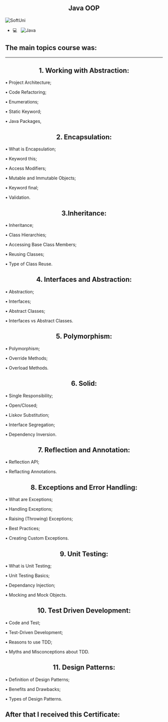 <p align="center">
 <h2 align="center">Java OOP</h2>
</p>

![SoftUni](https://user-images.githubusercontent.com/88974458/129545979-c099f16f-877e-4515-894d-5937be5395bb.png)



- 💻 &nbsp; 
![Java](https://img.shields.io/badge/-Java-333333?style=flat&logo=Java&logoColor=007396)

The main topics course was:
--------------------------------------------------
__________________________________________________

 <h2 align="center">1. Working with Abstraction:</h2>

• Project Architecture;

• Code Refactoring;

• Enumerations;

• Static Keyword;

• Java Packages,

 <h2 align="center">2. Encapsulation:</h2>

• What is Encapsulation;

• Keyword this;

• Access Modifiers;

• Mutable and Immutable Objects;

• Keyword final;

• Validation.

 <h2 align="center">3.Inheritance:</h2>

• Inheritance;

• Class Hierarchies;

• Accessing Base Class Members;

• Reusing Classes;

• Type of Class Reuse.

 <h2 align="center">4. Interfaces and Abstraction:</h2>

• Abstraction;

• Interfaces;

• Abstract Classes;

• Interfaces vs Abstract Classes.

 <h2 align="center">5. Polymorphism:</h2>

• Polymorphism;

• Override Methods;

• Overload Methods.

 <h2 align="center">6. Solid:</h2>

• Single Responsibility;

• Open/Closed;

• Liskov Substitution;

• Interface Segregation;

• Dependency Inversion.

 <h2 align="center">7. Reflection and Annotation:</h2>

• Reflection API;

• Reflacting Annotations.

 <h2 align="center">8. Exceptions and Error Handling:</h2>

• What are Exceptions;

• Handling Exceptions;

• Raising (Throwing) Exceptions;

• Best Practices;

• Creating Custom Exceptions.

 <h2 align="center">9. Unit Testing:</h2>

• What is Unit Testing;

• Unit Testing Basics;

• Dependancy Injection;

• Mocking and Mock Objects.

<h2 align="center">10. Test Driven Development:</h2>

• Code and Test;

• Test-Driven Development;

• Reasons to use TDD;

• Myths and Misconceptions about TDD.

<h2 align="center">11. Design Patterns:</h2>

• Definition of Design Patterns;

• Benefits and Drawbacks;

• Types of Design Patterns.


After that I received this Certificate:
--------------------------------------------------
